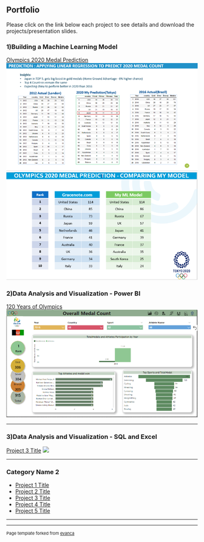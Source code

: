 ## Portfolio
Please click on the link below each project to see details and download the projects/presentation slides.


### 1)Building a Machine Learning Model

[Olympics 2020 Medal Prediction](/pdf/Olympics%202020%20Medal%20Prediction-PDF)
<img src="images/olympics2020prediction.PNG?raw=true"/>
<img src="images/Olympics%202020%20Medal%20Prediction.PNG?raw=true"/>

### 2)Data Analysis and Visualization - Power BI
[120 Years of Olympics](/pdf/Olympics%202020%20Medal%20Prediction-PDF)
<img src="images/Olympics%20Dashboard.PNG?raw=true"/>

---
### 3)Data Analysis and Visualization - SQL and Excel
[Project 3 Title](http://example.com/)
<img src="images/dummy_thumbnail.jpg?raw=true"/>

---

### Category Name 2

- [Project 1 Title](http://example.com/)
- [Project 2 Title](http://example.com/)
- [Project 3 Title](http://example.com/)
- [Project 4 Title](http://example.com/)
- [Project 5 Title](http://example.com/)

---




---
<p style="font-size:11px">Page template forked from <a href="https://github.com/evanca/quick-portfolio">evanca</a></p>
<!-- Remove above link if you don't want to attibute -->
